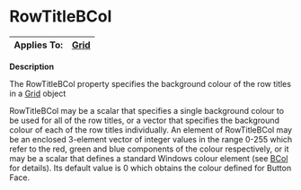 




<h1 class="heading"><span class="name">RowTitleBCol</span></h1>

| Applies To: | [Grid](../a-z/grid.md) |
| --- | ---  |


**Description**


The RowTitleBCol property specifies the background colour of the row titles in a [Grid](../a-z/grid.md) object


RowTitleBCol may be a scalar that specifies a single background colour to be used for all of the row titles, or a vector that specifies the background colour of each of the row titles individually. An element of RowTitleBCol may be an enclosed 3-element vector of integer values in the range 0-255 which refer to the red, green and blue components of the colour respectively, or it may be a scalar that defines a standard Windows colour element (see [BCol](../a-z/bcol.md) for details). Its default value is 0 which obtains the colour defined for Button Face.



